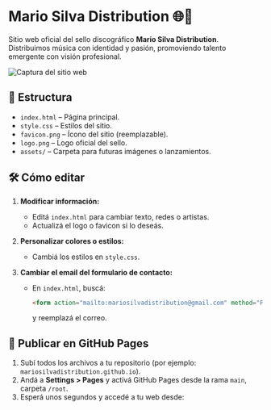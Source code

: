 # Mario Silva Distribution 🌐🎵

Sitio web oficial del sello discográfico **Mario Silva Distribution**.  
Distribuimos música con identidad y pasión, promoviendo talento emergente con visión profesional.

![Captura del sitio web](preview.png) <!-- Podés agregar una imagen de tu sitio -->

## 📁 Estructura

- `index.html` – Página principal.
- `style.css` – Estilos del sitio.
- `favicon.png` – Ícono del sitio (reemplazable).
- `logo.png` – Logo oficial del sello.
- `assets/` – Carpeta para futuras imágenes o lanzamientos.

## 🛠️ Cómo editar

1. **Modificar información:**
   - Editá `index.html` para cambiar texto, redes o artistas.
   - Actualizá el logo o favicon si lo deseás.

2. **Personalizar colores o estilos:**
   - Cambiá los estilos en `style.css`.

3. **Cambiar el email del formulario de contacto:**
   - En `index.html`, buscá:
     ```html
     <form action="mailto:mariosilvadistribution@gmail.com" method="POST" ...>
     ```
     y reemplazá el correo.

## 🚀 Publicar en GitHub Pages

1. Subí todos los archivos a tu repositorio (por ejemplo: `mariosilvadistribution.github.io`).
2. Andá a **Settings > Pages** y activá GitHub Pages desde la rama `main`, carpeta `/root`.
3. Esperá unos segundos y accedé a tu web desde:
